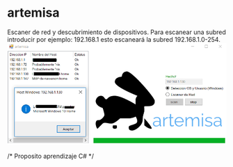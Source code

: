 # artemisa
Escaner de red y descubrimiento de dispositivos. Para escanear una subred introducir por ejemplo: 192.168.1 esto escaneará la subred 192.168.1.0-254.
![texto cualquiera por si no carga la imagen](https://github.com/naivenom/artemisa/blob/master/_artemisa.png)

/* Proposito aprendizaje C# */
